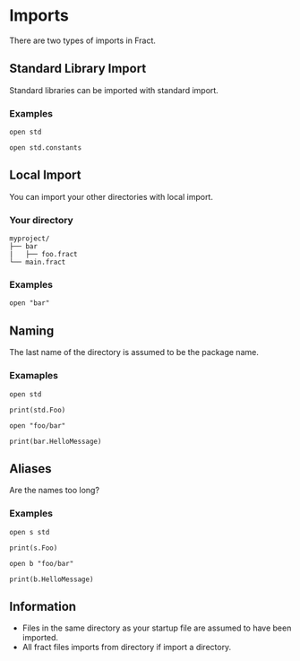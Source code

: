 # Imports

There are two types of imports in Fract.

## Standard Library Import
Standard libraries can be imported with standard import. <br>

### Examples
```
open std
```
```
open std.constants
```

## Local Import
You can import your other directories with local import. <br>

### Your directory
```
myproject/
├── bar
|   ├── foo.fract
└── main.fract
```
### Examples
```
open "bar"
```

## Naming
The last name of the directory is assumed to be the package name.

### Examaples
```
open std

print(std.Foo)
```
```
open "foo/bar"

print(bar.HelloMessage)
```

## Aliases
Are the names too long?

### Examples
```
open s std

print(s.Foo)
```
```
open b "foo/bar"

print(b.HelloMessage)
```

## Information
+ Files in the same directory as your startup file are assumed to have been imported.
+ All fract files imports from directory if import a directory.
